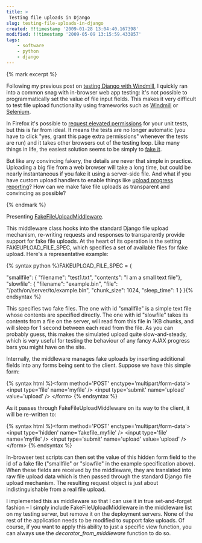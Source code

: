 ```yaml
---
title: >
 Testing file uploads in Django
slug: testing-file-uploads-in-django
created: !!timestamp '2009-01-28 13:04:40.167398'
modified: !!timestamp '2009-05-09 13:15:59.433857'
tags: 
    - software
    - python
    - django
---
```


{% mark excerpt %}<p>Following my previous post on <a href="http://www.rfk.id.au/blog/entry/django-unittest-windmill-goodness">testing Django with Windmill</a>, I quickly ran into a common snag with in-browser web app testing: it's not possible to programmatically set the value of file input fields.  This makes it very difficult to test file upload functionality using frameworks such as <a href="http://www.getwindmill.com/">Windmill</a> or <a href="http://seleniumhq.org/">Selenium</a>.</p>

<p>In Firefox it's possible to <a href="http://cakebaker.wordpress.com/2006/03/29/file-upload-with-selenium/">request elevated permissions</a> for your unit tests, but this is far from ideal.  It means the tests are no longer automatic (you have to click "yes, grant this page extra permissions" whenever the tests are run) and it takes other browsers out of the testing loop.  Like many things in life, the easiest solution seems to be simply to <a href="http://www.opensourceconnections.com/2007/06/06/file-uploads-with-selenium/">fake it</a>.</p>

<p>But like any convincing fakery, the details are never that simple in practice.  Uploading a big file from a web browser will take a long time, but could be nearly instantaneous if you fake it using a server-side file.  And what if you have custom upload handlers to enable things like <a href="http://www.fairviewcomputing.com/blog/2008/10/21/ajax-upload-progress-bars-jquery-django-nginx/">upload progress reporting</a>?  How can we make fake file uploads as transparent and convincing as possible?</p>{% endmark %}

<p>Presenting <a href="http://www.djangosnippets.org/snippets/1300/">FakeFileUploadMiddleware</a>.</p>

<p>This middleware class hooks into the standard Django file upload mechanism, re-writing requests and responses to transparently provide support for fake file uploads.  At the heart of its operation is the setting FAKEUPLOAD_FILE_SPEC, which specifies a set of available files for fake upload.  Here's a representative example:</p>

{% syntax python %}FAKEUPLOAD_FILE_SPEC = {

  "smallfile":  { "filename": "test1.txt",
                      "contents": "I am a small text file"},
  "slowfile":   { "filename": "example.bin",
                      "file": "/path/on/server/to/example.bin",
                      "chunk_size": 1024,
                      "sleep_time": 1 }
}{% endsyntax %}

<p>This specifies two fake files.  The one with id "smallfile" is a simple text file whose contents are specified directly.  The one with id "slowfile" takes its contents from a file on the server, will read from this file in 1KB chunks, and will sleep for 1 second between each read from the file.  As you can probably guess, this makes the simulated upload quite slow-and-steady, which is very useful for testing the behaviour of any fancy AJAX progress bars you might have on the site.</p>

<p>Internally, the middleware manages fake uploads by inserting additional fields into any forms being sent to the client.  Suppose we have this simple form:</p>

{% syntax html %}&lt;form method='POST' enctype='multipart/form-data'>
  &lt;input type='file' name='myfile' />
  &lt;input type='submit' name='upload' value='upload' />
&lt;/form>
{% endsyntax %}

<p>As it passes through FakeFileUploadMiddleware on its way to the client, it will be re-written to:

{% syntax html %}&lt;form method='POST' enctype='multipart/form-data'>
  &lt;input type='hidden' name='fakefile_myfile' />
  &lt;input type='file' name='myfile' />
  &lt;input type='submit' name='upload' value='upload' />
&lt;/form>
{% endsyntax %}

<p>In-browser test scripts can then set the value of this hidden form field to the id of a fake file ("smallfile" or "slowfile" in the example specification above).  When these fields are received by the middleware, they are translated into raw file upload data which is then passed through the standard Django file upload mechanism.  The resulting request object is just about indistinguishable from a real file upload.</p>

<p>I implemented this as middleware so that I can use it in true set-and-forget fashion &ndash; I simply include FakeFileUploadMiddleware in the middleware list on my testing server, but remove it on the deployment servers.  None of the rest of the application needs to be modified to support fake uploads.  Of course, if you want to apply this ability to just a specific view function, you can always use the <i>decorator_from_middleware</i> function to do so.</p>
